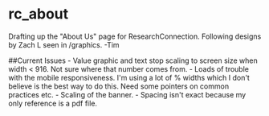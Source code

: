 # rc_about

Drafting up the "About Us" page for ResearchConnection. Following designs by Zach L seen in /graphics.
-Tim

##Current Issues
    - Value graphic and text stop scaling to screen size when width < 916. Not sure where that number comes from.
    - Loads of trouble with the mobile responsiveness. I'm using a lot of % widths which I don't believe is the best way to do this. Need some pointers on common practices etc.
    - Scaling of the banner.
    - Spacing isn't exact because my only reference is a pdf file.